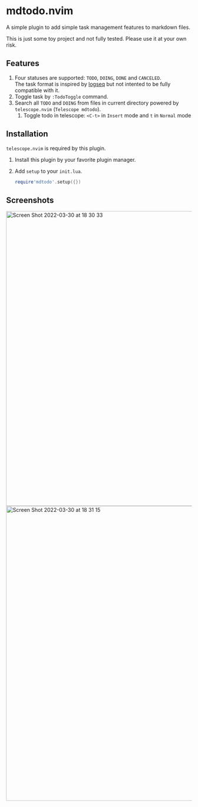 # mdtodo.nvim

A simple plugin to add simple task management features to markdown files.

This is just some toy project and not fully tested. Please use it at your own risk.

## Features

1. Four statuses are supported: `TODO`, `DOING`, `DONE` and `CANCELED`.  
  The task format is inspired by [logseq](http://logseq.com) but not intented to be fully compatible with it.
1. Toggle task by `:TodoToggle` command.
1. Search all `TODO` and `DOING` from files in current directory powered by `telescope.nvim` (`Telescope mdtodo`).
    1. Toggle todo in telescope: `<C-t>` in `Insert` mode and `t` in `Normal` mode

## Installation

`telescope.nvim` is required by this plugin.

1. Install this plugin by your favorite plugin manager.
1. Add `setup` to your `init.lua`.

    ```lua
    require'mdtodo'.setup({})
    ```
  
## Screenshots

<img width="799" alt="Screen Shot 2022-03-30 at 18 30 33" src="https://user-images.githubusercontent.com/480052/160799846-7ff65b34-60e7-47f0-9dd7-4f67348ee9c9.png">
<img width="799" alt="Screen Shot 2022-03-30 at 18 31 15" src="https://user-images.githubusercontent.com/480052/160799898-1dc11ea7-8a9e-4e3e-bf20-9d04a131b399.png">
